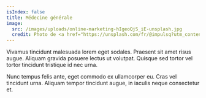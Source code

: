 ```yaml
---
isIndex: false
title: Médecine générale
image:
  src: /images/uploads/online-marketing-hIgeoQjS_iE-unsplash.jpg
  credit: Photo de <a href="https://unsplash.com/fr/@impulsq?utm_content=creditCopyText&utm_medium=referral&utm_source=unsplash">Online Marketing</a> sur <a href="https://unsplash.com/fr/photos/medico-che-tiene-uno-stetoscopio-rosso-hIgeoQjS_iE?utm_content=creditCopyText&utm_medium=referral&utm_source=unsplash">Unsplash</a>
---
```


Vivamus tincidunt malesuada lorem eget sodales. Praesent sit amet risus augue. Aliquam gravida posuere lectus ut volutpat. Quisque sed tortor vel tortor tincidunt tristique id nec urna.

Nunc tempus felis ante, eget commodo ex ullamcorper eu. Cras vel tincidunt urna. Aliquam tempor tincidunt augue, in iaculis neque consectetur et.
